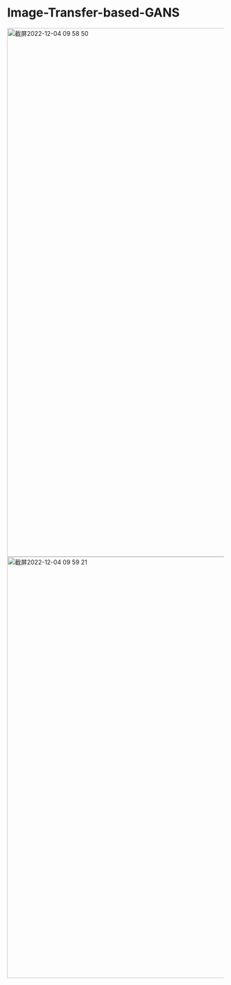 # Image-Transfer-based-GANS
<img width="1227" alt="截屏2022-12-04 09 58 50" src="https://user-images.githubusercontent.com/107866293/205470359-30cde16b-db3d-48d5-9355-626b0ed5efe5.png">
<img width="978" alt="截屏2022-12-04 09 59 21" src="https://user-images.githubusercontent.com/107866293/205470387-fb7fd3c1-780a-401f-b3d1-27aca5799675.png">
